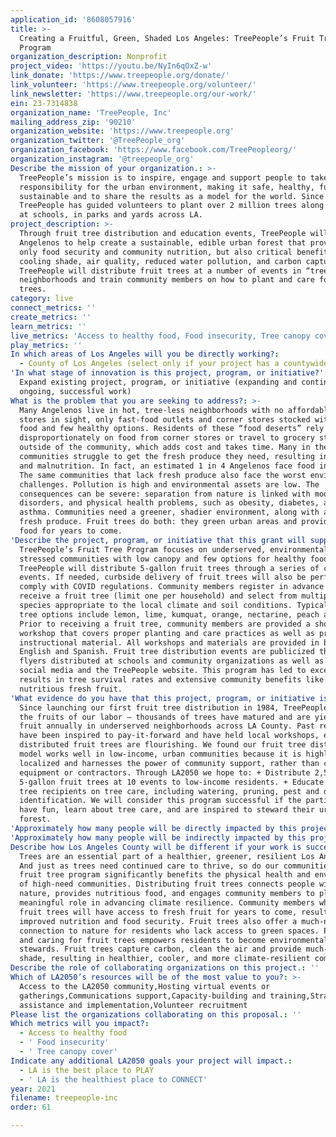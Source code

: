 ```yaml
---
application_id: '8608057916'
title: >-
  Creating a Fruitful, Green, Shaded Los Angeles: TreePeople’s Fruit Tree
  Program
organization_description: Nonprofit
project_video: 'https://youtu.be/NyIn6qOxZ-w'
link_donate: 'https://www.treepeople.org/donate/'
link_volunteer: 'https://www.treepeople.org/volunteer/'
link_newsletter: 'https://www.treepeople.org/our-work/'
ein: 23-7314838
organization_name: 'TreePeople, Inc'
mailing_address_zip: '90210'
organization_website: 'https://www.treepeople.org'
organization_twitter: '@TreePeople_org'
organization_facebook: 'https://www.facebook.com/TreePeopleorg/'
organization_instagram: '@treepeople_org'
Describe the mission of your organization.: >-
  TreePeople’s mission is to inspire, engage and support people to take personal
  responsibility for the urban environment, making it safe, healthy, fun and
  sustainable and to share the results as a model for the world. Since 1973,
  TreePeople has guided volunteers to plant over 2 million trees along streets,
  at schools, in parks and yards across LA.
project_description: >-
  Through fruit tree distribution and education events, TreePeople will activate
  Angelenos to help create a sustainable, edible urban forest that provides not
  only food security and community nutrition, but also critical benefits such as
  cooling shade, air quality, reduced water pollution, and carbon capture.
  TreePeople will distribute fruit trees at a number of events in “tree poor”
  neighborhoods and train community members on how to plant and care for their
  trees.
category: live
connect_metrics: ''
create_metrics: ''
learn_metrics: ''
live_metrics: 'Access to healthy food, Food insecurity, Tree canopy cover'
play_metrics: ''
In which areas of Los Angeles will you be directly working?:
  - County of Los Angeles (select only if your project has a countywide benefit)
'In what stage of innovation is this project, program, or initiative?': >-
  Expand existing project, program, or initiative (expanding and continuing
  ongoing, successful work)
What is the problem that you are seeking to address?: >-
  Many Angelenos live in hot, tree-less neighborhoods with no affordable grocery
  stores in sight, only fast-food outlets and corner stores stocked with junk
  food and few healthy options. Residents of these “food deserts” rely
  disproportionately on food from corner stores or travel to grocery stores
  outside of the community, which adds cost and takes time. Many in these
  communities struggle to get the fresh produce they need, resulting in hunger
  and malnutrition. In fact, an estimated 1 in 4 Angelenos face food insecurity.
  The same communities that lack fresh produce also face the worst environmental
  challenges. Pollution is high and environmental assets are low. The
  consequences can be severe: separation from nature is linked with mood
  disorders, and physical health problems, such as obesity, diabetes, and
  asthma. Communities need a greener, shadier environment, along with access to
  fresh produce. Fruit trees do both: they green urban areas and provide healthy
  food for years to come.
'Describe the project, program, or initiative that this grant will support to address the problem identified.': >-
  TreePeople’s Fruit Tree Program focuses on underserved, environmentally
  stressed communities with low canopy and few options for healthy food.
  TreePeople will distribute 5-gallon fruit trees through a series of community
  events. If needed, curbside delivery of fruit trees will also be performed to
  comply with COVID regulations. Community members register in advance to
  receive a fruit tree (limit one per household) and select from multiple
  species appropriate to the local climate and soil conditions. Typical fruit
  tree options include lemon, lime, kumquat, orange, nectarine, peach and plum.
  Prior to receiving a fruit tree, community members are provided a short
  workshop that covers proper planting and care practices as well as printed
  instructional material. All workshops and materials are provided in both
  English and Spanish. Fruit tree distribution events are publicized through
  flyers distributed at schools and community organizations as well as through
  social media and the TreePeople website. This program has led to excellent
  results in tree survival rates and extensive community benefits like yummy,
  nutritious fresh fruit.
'What evidence do you have that this project, program, or initiative is or will be successful, and how will you define and measure success?': >-
  Since launching our first fruit tree distribution in 1984, TreePeople has seen
  the fruits of our labor – thousands of trees have matured and are yielding
  fruit annually in underserved neighborhoods across LA County. Past recipients
  have been inspired to pay-it-forward and have held local workshops, ensuring
  distributed fruit trees are flourishing. We found our fruit tree distribution
  model works well in low-income, urban communities because it is highly
  localized and harnesses the power of community support, rather than costly
  equipment or contractors. Through LA2050 we hope to: + Distribute 2,500
  5-gallon fruit trees at 10 events to low-income residents. + Educate fruit
  tree recipients on tree care, including watering, pruning, pest and disease
  identification. We will consider this program successful if the participants
  have fun, learn about tree care, and are inspired to steward their urban
  forest.
'Approximately how many people will be directly impacted by this project, program, or initiative?': '2500'
'Approximately how many people will be indirectly impacted by this project, program, or initiative?': '10000'
Describe how Los Angeles County will be different if your work is successful.: >-
  Trees are an essential part of a healthier, greener, resilient Los Angeles.
  And just as trees need continued care to thrive, so do our communities. Our
  fruit tree program significantly benefits the physical health and environment
  of high-need communities. Distributing fruit trees connects people with
  nature, provides nutritious food, and engages community members to play a
  meaningful role in advancing climate resilience. Community members who receive
  fruit trees will have access to fresh fruit for years to come, resulting in
  improved nutrition and food security. Fruit trees also offer a much-needed
  connection to nature for residents who lack access to green spaces. Planting
  and caring for fruit trees empowers residents to become environmental
  stewards. Fruit trees capture carbon, clean the air and provide much-needed
  shade, resulting in healthier, cooler, and more climate-resilient communities.
Describe the role of collaborating organizations on this project.: ''
Which of LA2050’s resources will be of the most value to you?: >-
  Access to the LA2050 community,Hosting virtual events or
  gatherings,Communications support,Capacity-building and training,Strategy
  assistance and implementation,Volunteer recruitment
Please list the organizations collaborating on this proposal.: ''
Which metrics will you impact?:
  - Access to healthy food
  - ' Food insecurity'
  - ' Tree canopy cover'
Indicate any additional LA2050 goals your project will impact.:
  - LA is the best place to PLAY
  - ' LA is the healthiest place to CONNECT'
year: 2021
filename: treepeople-inc
order: 61

---
```


